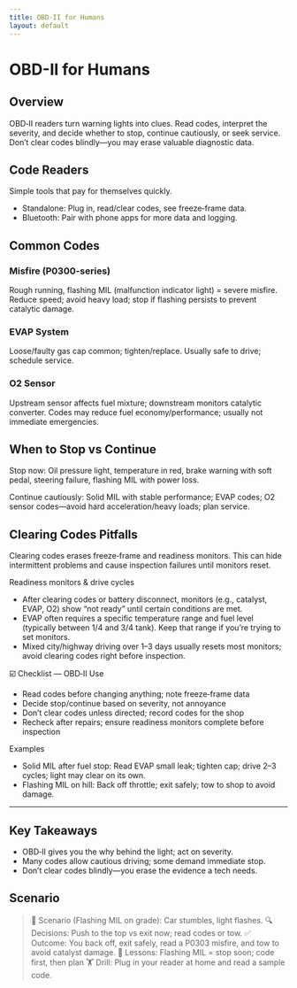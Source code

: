 ```yaml
---
title: OBD-II for Humans
layout: default
---
```


# OBD-II for Humans

## Overview
OBD‑II readers turn warning lights into clues. Read codes, interpret the severity, and decide whether to stop, continue cautiously, or seek service. Don’t clear codes blindly—you may erase valuable diagnostic data.

## Code Readers
Simple tools that pay for themselves quickly.

- Standalone: Plug in, read/clear codes, see freeze‑frame data.
- Bluetooth: Pair with phone apps for more data and logging.

## Common Codes
### Misfire (P0300-series)
Rough running, flashing MIL (malfunction indicator light) = severe misfire. Reduce speed; avoid heavy load; stop if flashing persists to prevent catalytic damage.

### EVAP System
Loose/faulty gas cap common; tighten/replace. Usually safe to drive; schedule service.

### O2 Sensor
Upstream sensor affects fuel mixture; downstream monitors catalytic converter. Codes may reduce fuel economy/performance; usually not immediate emergencies.

## When to Stop vs Continue
Stop now: Oil pressure light, temperature in red, brake warning with soft pedal, steering failure, flashing MIL with power loss.

Continue cautiously: Solid MIL with stable performance; EVAP codes; O2 sensor codes—avoid hard acceleration/heavy loads; plan service.

## Clearing Codes Pitfalls
Clearing codes erases freeze‑frame and readiness monitors. This can hide intermittent problems and cause inspection failures until monitors reset.

Readiness monitors & drive cycles
- After clearing codes or battery disconnect, monitors (e.g., catalyst, EVAP, O2) show “not ready” until certain conditions are met.
- EVAP often requires a specific temperature range and fuel level (typically between 1/4 and 3/4 tank). Keep that range if you’re trying to set monitors.
- Mixed city/highway driving over 1–3 days usually resets most monitors; avoid clearing codes right before inspection.

☑️ Checklist — OBD‑II Use
- Read codes before changing anything; note freeze‑frame data
- Decide stop/continue based on severity, not annoyance
- Don’t clear codes unless directed; record codes for the shop
- Recheck after repairs; ensure readiness monitors complete before inspection

Examples
- Solid MIL after fuel stop: Read EVAP small leak; tighten cap; drive 2–3 cycles; light may clear on its own.
- Flashing MIL on hill: Back off throttle; exit safely; tow to shop to avoid damage.

---

## Key Takeaways
- OBD‑II gives you the why behind the light; act on severity.
- Many codes allow cautious driving; some demand immediate stop.
- Don’t clear codes blindly—you erase the evidence a tech needs.

## Scenario

> 🧭 Scenario (Flashing MIL on grade): Car stumbles, light flashes.
> 🔍 Decisions: Push to the top vs exit now; read codes or tow.
> ✅ Outcome: You back off, exit safely, read a P0303 misfire, and tow to avoid catalyst damage.
> 🧠 Lessons: Flashing MIL = stop soon; code first, then plan
> 🏋️ Drill: Plug in your reader at home and read a sample code.
